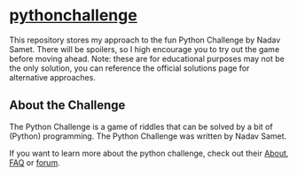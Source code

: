 # [pythonchallenge](http://www.pythonchallenge.com/)

This repository stores my approach to the fun Python Challenge by Nadav Samet. There will be spoilers, so I high encourage you to try out the game before moving ahead. Note: these are for educational purposes may not be the only solution, you can reference the official solutions page for alternative approaches.

## About the Challenge

The Python Challenge is a game of riddles that can be solved by a bit of (Python) programming.
The Python Challenge was written by Nadav Samet.

If you want to learn more about the python challenge, check out their [About](http://www.pythonchallenge.com/about.php), [FAQ](http://www.pythonchallenge.com/faq.php) or [forum](https://groups.google.com/g/python-challenge).
